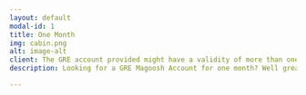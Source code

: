 ```yaml
---
layout: default
modal-id: 1
title: One Month
img: cabin.png
alt: image-alt
client: The GRE account provided might have a validity of more than one month. If it is, we would be taking the account back after the one month period is over.
description: Looking for a GRE Magoosh Account for one month? Well great, we can provide you that for 39$. Email us at contact@srcounselling.in.

---
```

